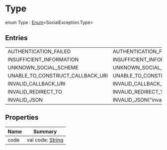 # Type


enum Type : [Enum](https://kotlinlang.org/api/latest/jvm/stdlib/kotlin/-enum/index.html)&lt;SocialException.Type&gt;

## Entries

| | |
|---|---|
| AUTHENTICATION_FAILED | AUTHENTICATION_FAILED(&quot;authentication_failed&quot;) |
| INSUFFICIENT_INFORMATION | INSUFFICIENT_INFORMATION(&quot;insufficient_information&quot;) |
| UNKNOWN_SOCIAL_SCHEME | UNKNOWN_SOCIAL_SCHEME(&quot;unknown_social_scheme&quot;) |
| UNABLE_TO_CONSTRUCT_CALLBACK_URI | UNABLE_TO_CONSTRUCT_CALLBACK_URI(&quot;unable_to_construct_callback_uri&quot;) |
| INVALID_CALLBACK_URI | INVALID_CALLBACK_URI(&quot;invalid_callback_uri&quot;) |
| INVALID_REDIRECT_TO | INVALID_REDIRECT_TO(&quot;invalid_redirect_to&quot;) |
| INVALID_JSON | INVALID_JSON(&quot;invalid_json&quot;) |

## Properties

| Name | Summary |
|---|---|
| code | val code: [String](https://kotlinlang.org/api/latest/jvm/stdlib/kotlin/-string/index.html) |
